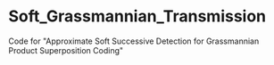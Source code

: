 # Soft_Grassmannian_Transmission
Code for "Approximate Soft Successive Detection for Grassmannian Product Superposition Coding"
